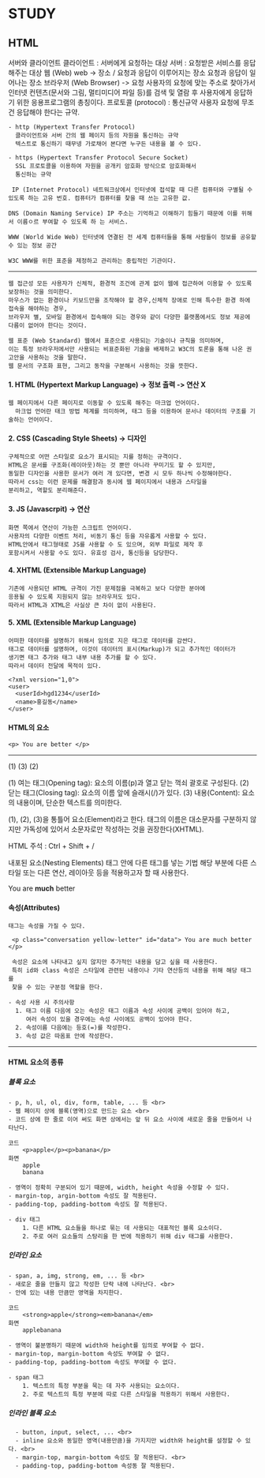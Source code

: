 # **STUDY** 
## HTML
<a name="readme-top"></a>
    서버와 클라이언트 클라이언트 : 서버에게 요청하는 대상 서버 : 요청받은 서비스를 응답해주는 대상
    웹 (Web) web -> 장소 / 요청과 응답이 이루어지는 장소 요청과 응답이 일어나는 장소
    브라우저 (Web Browser) -> 요청 사용자의 요청에 맞는 주소로 찾아가서 인터넷 컨텐츠(문서와 그림, 멀티미디어 파일 등)를 검색 및 열람 후 사용자에게 응답하기 위한 응용프로그램의 총칭이다. 프로토콜 (protocol) : 통신규약 사용자 요청에 무조건 응답해야 한다는 규약.

    - http (Hypertext Transfer Protocol)
      클라이언트와 서버 간의 웹 페이지 등의 자원을 통신하는 규약
      텍스트로 통신하기 때무넹 가로채어 본다면 누구든 내용을 볼 수 있다.	

    - https (Hypertext Transfer Protocol Secure Socket)
      SSL 프로토콜을 이용하여 자원을 공개키 암호화 방식으로 암호화해서 
      통신하는 규약	

     IP (Internet Protocol) 네트워크상에서 인터넷에 접석할 때 다른 컴퓨터와 구별될 수 있도록 하는 고유 번호. 컴퓨터가 컴퓨터를 찾을 때 쓰는 고유한 값.

    DNS (Domain Naming Service) IP 주소는 기억하고 이해하기 힘들기 때문에 이를 위해서 이름ㅇ르 부여할 수 있도록 하 는 서비스.

    WWW (World Wide Web) 인터넷에 연결된 전 세계 컴퓨터들을 통해 사람들이 정보를 공유할 수 있는 정보 공간

    W3C WWW를 위한 표준을 제정하고 관리하는 중립적인 기관이다.
-------------------------------------------------------------------------------------------------------------------------

    웹 접근성 모든 사용자가 신체적, 환경적 조건에 관계 없이 웹에 접근하여 이용할 수 있도록 보장하는 것을 의미한다.
    마우스가 없는 환경이나 키보드만을 조작해야 할 경우,신체적 장애로 인해 특수한 환경 하에 접속을 해야하는 경우,
    브라우저 별, 모바일 환경에서 접속해야 되는 경우와 같이 다양한 플랫폼에서도 정보 제공에 다름이 없어야 한다는 것이다.

    웹 표준 (Web Standard) 웹에서 표준으로 사용되는 기술이나 규칙을 의미하며,
    이는 특정 브라우저에서만 사용되는 비표준화된 기술을 배제하고 W3C의 토론을 통해 나온 권고안을 사용하는 것을 말한다.
    웹 문서의 구조화 표현, 그리고 동작을 구분해서 사용하는 것을 뜻한다.


#### 1. HTML (Hypertext Markup Language) -> 정보 출력 -> 연산 X
    웹 페이지에서 다른 페이지로 이동할 수 있도록 해주는 마크업 언어이다.
	  마크업 언어란 태크 방법 체계를 의미하며, 태그 등을 이용하여 문서나 데이터의 구조를 기술하는 언어이다.

#### 2. CSS (Cascading Style Sheets) -> 디자인
    구체적으로 어떤 스타일로 요소가 표시되는 지를 정하는 규격이다.
    HTML은 문서를 구조화(레이아웃)하는 것 뿐만 아니라 꾸미기도 할 수 있지만,
    동일한 디자인을 사용한 문서가 여러 개 있다면, 변경 시 모두 하나씩 수정해야한다.
    따라서 css는 이런 문제를 해결함과 동시에 웹 페이지에서 내용과 스타일을 
    분리하고, 역할도 분리해준다.
    
#### 3. JS (Javascrpit) -> 연산
    화면 쪽에서 연산이 가능한 스크립트 언어이다.
    사용자의 다양한 이벤트 처리, 비동기 통신 등을 자유롭게 사용할 수 있다.
    HTML안에서 태그형태로 JS를 사용할 수 도 있으며, 외부 파일로 제작 후 
    포함시켜서 사용할 수도 있다. 유효성 검사, 통신등을 담당한다.

#### 4. XHTML (Extensible Markup Language)
    기존에 사용되던 HTML 규격이 가진 문제점을 극복하고 보다 다양한 분야에
    응용될 수 있도록 지원되지 않는 브라우저도 있다. 
    따라서 HTML과 XTML은 사실상 큰 차이 없이 사용된다.

#### 5. XML (Extensible Markup Language)
    어떠한 데이터를 설명하기 위해서 임의로 지은 태그로 데이터를 감싼다.
    태그로 데이터를 설명하며, 이것이 데이터의 표시(Markup)가 되고 추가적인 데이터가 
    생기면 태그 추가와 태그 내부 내용 추가를 할 수 있다. 
    따라서 데이터 전달에 목적이 있다.
    
    <?xml version="1,0">
    <user>
      <userId>hgd1234</userId>
      <name>홍길동</name>
    </user>

#### HTML의 요소
    <p> You are better </p>
   --- -------------- ----
   (1)     (3)       (2)

   (1) 여는 태그(Opening tag): 요소의 이름(p)과 열고 닫는 꺽쇠 괄호로 구성된다.
   (2) 닫는 태그(Closing tag): 요소의 이름 앞에 슬래시(/)가 있다.
   (3) 내용(Content): 요소의 내용이며, 단순한 텍스트를 의미한다.

   (1), (2), (3)을 통틀어 요소(Element)라고 한다.
   태그의 이름은 대소문자를 구분하지 않지만 가독성에 있어서 소문자로만 작성하는 것을 권장한다(XHTML).

  HTML 주석
     <!-- 주석 --> : Ctrl + Shift + /

  내포된 요소(Nesting Elements)
   태그 안에 다른 태그를 넣는 기법
   해당 부분에 다른 스타일 또는 다른 연산, 레이아웃 등을 적용하고자 할 때 사용한다.

   <p> You are <strong>much</strong> better </p>

#### 속성(Attributes)
    태그는 속성을 가질 수 있다.

     <p class="conversation yellow-letter" id="data"> You are much better </p>

     속성은 요소에 나타내고 싶지 않지만 추가적인 내용을 담고 싶을 때 사용한다.
     특히 id와 class 속성은 스타일에 관련된 내용이나 기타 연산등의 내용을 위해 해당 태그를
     찾을 수 있는 구분점 역할을 한다.

    - 속성 사용 시 주의사항
      1. 태그 이름 다음에 오는 속성은 태그 이름과 속성 사이에 공백이 있어야 하고,
         여러 속성이 있을 경우에는 속성 사이에도 공백이 있어야 한다.
      2. 속성이름 다음에는 등호(=)를 작성한다.
      3. 속성 값은 따옴표 안에 작성한다.
      
-----------------------------------------------------------------------------------------------------------
      
#### HTML 요소의 종류 
##### 블록 요소 
	- p, h, ul, ol, div, form, table, ... 등 <br>
	- 웹 페이지 상에 블록(영역)으로 만드는 요소 <br>
	- 코드 상에 한 줄로 이어 써도 화면 상에서는 앞 뒤 요소 사이에 새로운 줄을 만들어서 나타난다.

	코드
		<p>apple</p><p>banana</p>
	화면
		apple
		banana

	- 영역이 정확히 구분되어 있기 때문에, width, height 속성을 수정할 수 있다.
	- margin-top, argin-bottom 속성도 잘 적용된다.
	- padding-top, padding-bottom 속성도 잘 적용된다.
	
	- div 태그
		1. 다른 HTML 요소들을 하나로 묶는 데 사용되는 대표적인 블록 요소이다.
		2. 주로 여러 요소들의 스탕리을 한 번에 적용하기 위해 div 태그를 사용한다.


##### 인라인 요소 
	- span, a, img, strong, em, ... 등 <br>
	- 새로운 줄을 만들지 않고 작성한 단락 내에 나타난다. <br>
	- 안에 있는 내용 만큼만 영역을 차지한다.
	
	코드
		<strong>apple</strong><em>banana</em>
	화면
		applebanana

	- 영역이 불분명하기 때문에 width와 height를 임의로 부여할 수 없다.
	- margin-top, margin-bottom 속성도 부여할 수 없다.
	- padding-top, padding-bottom 속성도 부여할 수 없다.

	- span 태그 
		1. 텍스트의 특정 부분을 묵는 데 자주 사용되는 요소이다.
		2. 주로 텍스트의 특정 부분에 따로 다른 스타일을 적용하기 위해서 사용한다.
	
##### 인라인 블록 요소 
      - button, input, select, ... <br>
      - inline 요소와 동일한 영역(내용만큼)을 가지지만 width와 height를 설정할 수 있다. <br>
      - margin-top, margin-bottom 속성도 잘 적용된다. <br>
      - padding-top, padding-bottom 속성동 잘 적용된다.
